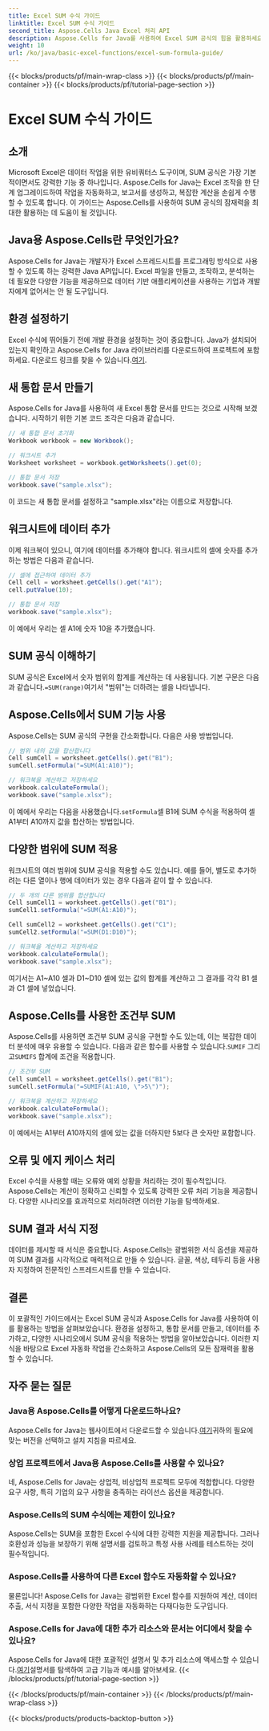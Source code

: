 ```yaml
---
title: Excel SUM 수식 가이드
linktitle: Excel SUM 수식 가이드
second_title: Aspose.Cells Java Excel 처리 API
description: Aspose.Cells for Java를 사용하여 Excel SUM 공식의 힘을 활용하세요. Excel 자동화를 위한 포괄적인 가이드입니다.
weight: 10
url: /ko/java/basic-excel-functions/excel-sum-formula-guide/
---
```


{{< blocks/products/pf/main-wrap-class >}}
{{< blocks/products/pf/main-container >}}
{{< blocks/products/pf/tutorial-page-section >}}

# Excel SUM 수식 가이드


## 소개

Microsoft Excel은 데이터 작업을 위한 유비쿼터스 도구이며, SUM 공식은 가장 기본적이면서도 강력한 기능 중 하나입니다. Aspose.Cells for Java는 Excel 조작을 한 단계 업그레이드하여 작업을 자동화하고, 보고서를 생성하고, 복잡한 계산을 손쉽게 수행할 수 있도록 합니다. 이 가이드는 Aspose.Cells를 사용하여 SUM 공식의 잠재력을 최대한 활용하는 데 도움이 될 것입니다.

## Java용 Aspose.Cells란 무엇인가요?

Aspose.Cells for Java는 개발자가 Excel 스프레드시트를 프로그래밍 방식으로 사용할 수 있도록 하는 강력한 Java API입니다. Excel 파일을 만들고, 조작하고, 분석하는 데 필요한 다양한 기능을 제공하므로 데이터 기반 애플리케이션을 사용하는 기업과 개발자에게 없어서는 안 될 도구입니다.

## 환경 설정하기

 Excel 수식에 뛰어들기 전에 개발 환경을 설정하는 것이 중요합니다. Java가 설치되어 있는지 확인하고 Aspose.Cells for Java 라이브러리를 다운로드하여 프로젝트에 포함하세요. 다운로드 링크를 찾을 수 있습니다.[여기](https://releases.aspose.com/cells/java/).

## 새 통합 문서 만들기

Aspose.Cells for Java를 사용하여 새 Excel 통합 문서를 만드는 것으로 시작해 보겠습니다. 시작하기 위한 기본 코드 조각은 다음과 같습니다.

```java
// 새 통합 문서 초기화
Workbook workbook = new Workbook();

// 워크시트 추가
Worksheet worksheet = workbook.getWorksheets().get(0);

// 통합 문서 저장
workbook.save("sample.xlsx");
```

이 코드는 새 통합 문서를 설정하고 "sample.xlsx"라는 이름으로 저장합니다.

## 워크시트에 데이터 추가

이제 워크북이 있으니, 여기에 데이터를 추가해야 합니다. 워크시트의 셀에 숫자를 추가하는 방법은 다음과 같습니다.

```java
// 셀에 접근하여 데이터 추가
Cell cell = worksheet.getCells().get("A1");
cell.putValue(10);

// 통합 문서 저장
workbook.save("sample.xlsx");
```

이 예에서 우리는 셀 A1에 숫자 10을 추가했습니다.

## SUM 공식 이해하기

 SUM 공식은 Excel에서 숫자 범위의 합계를 계산하는 데 사용됩니다. 기본 구문은 다음과 같습니다.`=SUM(range)`여기서 "범위"는 더하려는 셀을 나타냅니다.

## Aspose.Cells에서 SUM 기능 사용

Aspose.Cells는 SUM 공식의 구현을 간소화합니다. 다음은 사용 방법입니다.

```java
// 범위 내의 값을 합산합니다
Cell sumCell = worksheet.getCells().get("B1");
sumCell.setFormula("=SUM(A1:A10)");

// 워크북을 계산하고 저장하세요
workbook.calculateFormula();
workbook.save("sample.xlsx");
```

 이 예에서 우리는 다음을 사용했습니다.`setFormula`셀 B1에 SUM 수식을 적용하여 셀 A1부터 A10까지 값을 합산하는 방법입니다.

## 다양한 범위에 SUM 적용

워크시트의 여러 범위에 SUM 공식을 적용할 수도 있습니다. 예를 들어, 별도로 추가하려는 다른 열이나 행에 데이터가 있는 경우 다음과 같이 할 수 있습니다.

```java
// 두 개의 다른 범위를 합산합니다
Cell sumCell1 = worksheet.getCells().get("B1");
sumCell1.setFormula("=SUM(A1:A10)");

Cell sumCell2 = worksheet.getCells().get("C1");
sumCell2.setFormula("=SUM(D1:D10)");

// 워크북을 계산하고 저장하세요
workbook.calculateFormula();
workbook.save("sample.xlsx");
```

여기서는 A1~A10 셀과 D1~D10 셀에 있는 값의 합계를 계산하고 그 결과를 각각 B1 셀과 C1 셀에 넣었습니다.

## Aspose.Cells를 사용한 조건부 SUM

 Aspose.Cells를 사용하면 조건부 SUM 공식을 구현할 수도 있는데, 이는 복잡한 데이터 분석에 매우 유용할 수 있습니다. 다음과 같은 함수를 사용할 수 있습니다.`SUMIF` 그리고`SUMIFS` 합계에 조건을 적용합니다.

```java
// 조건부 SUM
Cell sumCell = worksheet.getCells().get("B1");
sumCell.setFormula("=SUMIF(A1:A10, \">5\")");

// 워크북을 계산하고 저장하세요
workbook.calculateFormula();
workbook.save("sample.xlsx");
```

이 예에서는 A1부터 A10까지의 셀에 있는 값을 더하지만 5보다 큰 숫자만 포함합니다.

## 오류 및 에지 케이스 처리

Excel 수식을 사용할 때는 오류와 예외 상황을 처리하는 것이 필수적입니다. Aspose.Cells는 계산이 정확하고 신뢰할 수 있도록 강력한 오류 처리 기능을 제공합니다. 다양한 시나리오를 효과적으로 처리하려면 이러한 기능을 탐색하세요.

## SUM 결과 서식 지정

데이터를 제시할 때 서식은 중요합니다. Aspose.Cells는 광범위한 서식 옵션을 제공하여 SUM 결과를 시각적으로 매력적으로 만들 수 있습니다. 글꼴, 색상, 테두리 등을 사용자 지정하여 전문적인 스프레드시트를 만들 수 있습니다.

## 결론

이 포괄적인 가이드에서는 Excel SUM 공식과 Aspose.Cells for Java를 사용하여 이를 활용하는 방법을 살펴보았습니다. 환경을 설정하고, 통합 문서를 만들고, 데이터를 추가하고, 다양한 시나리오에서 SUM 공식을 적용하는 방법을 알아보았습니다. 이러한 지식을 바탕으로 Excel 자동화 작업을 간소화하고 Aspose.Cells의 모든 잠재력을 활용할 수 있습니다.

## 자주 묻는 질문

### Java용 Aspose.Cells를 어떻게 다운로드하나요?

 Aspose.Cells for Java는 웹사이트에서 다운로드할 수 있습니다.[여기](https://releases.aspose.com/cells/java/)귀하의 필요에 맞는 버전을 선택하고 설치 지침을 따르세요.

### 상업 프로젝트에서 Java용 Aspose.Cells를 사용할 수 있나요?

네, Aspose.Cells for Java는 상업적, 비상업적 프로젝트 모두에 적합합니다. 다양한 요구 사항, 특히 기업의 요구 사항을 충족하는 라이선스 옵션을 제공합니다.

### Aspose.Cells의 SUM 수식에는 제한이 있나요?

Aspose.Cells는 SUM을 포함한 Excel 수식에 대한 강력한 지원을 제공합니다. 그러나 호환성과 성능을 보장하기 위해 설명서를 검토하고 특정 사용 사례를 테스트하는 것이 필수적입니다.

### Aspose.Cells를 사용하여 다른 Excel 함수도 자동화할 수 있나요?

물론입니다! Aspose.Cells for Java는 광범위한 Excel 함수를 지원하여 계산, 데이터 추출, 서식 지정을 포함한 다양한 작업을 자동화하는 다재다능한 도구입니다.

### Aspose.Cells for Java에 대한 추가 리소스와 문서는 어디에서 찾을 수 있나요?

 Aspose.Cells for Java에 대한 포괄적인 설명서 및 추가 리소스에 액세스할 수 있습니다.[여기](https://reference.aspose.com/cells/java/)설명서를 탐색하여 고급 기능과 예시를 알아보세요.
{{< /blocks/products/pf/tutorial-page-section >}}

{{< /blocks/products/pf/main-container >}}
{{< /blocks/products/pf/main-wrap-class >}}

{{< blocks/products/products-backtop-button >}}
